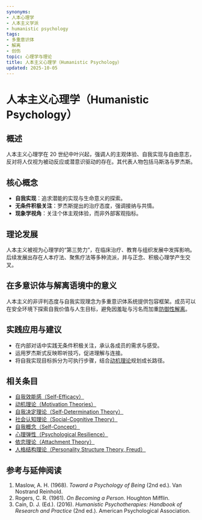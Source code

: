 ```yaml
---
synonyms:
- 人本心理学
- 人本主义学派
- humanistic psychology
tags:
- 多重意识体
- 解离
- 创伤
topic: 心理学与理论
title: 人本主义心理学（Humanistic Psychology）
updated: 2025-10-05
---
```


# 人本主义心理学（Humanistic Psychology）

## 概述

人本主义心理学在 20 世纪中叶兴起，强调人的主观体验、自我实现与自由意志，反对将人仅视为被动反应或潜意识驱动的存在。其代表人物包括马斯洛与罗杰斯。

## 核心概念

- **自我实现**：追求潜能的实现与生命意义的探索。
- **无条件积极关注**：罗杰斯提出的治疗态度，强调接纳与共情。
- **现象学视角**：关注个体主观体验，而非外部客观指标。

## 理论发展

人本主义被视为心理学的“第三势力”，在临床治疗、教育与组织发展中发挥影响。后续发展出存在人本疗法、聚焦疗法等多种流派，并与正念、积极心理学产生交叉。

## 在多意识体与解离语境中的意义

人本主义的非评判态度与自我实现理念为多重意识体系统提供包容框架。成员可以在安全环境下探索自我价值与人生目标，避免因羞耻与污名而加重[防御性解离](entries/Defensive-Dissociation.md)。

## 实践应用与建议

- 在内部对话中实践无条件积极关注，承认各成员的需求与感受。
- 运用罗杰斯式反映聆听技巧，促进理解与连接。
- 将自我实现目标拆分为可执行步骤，结合[动机理论](entries/Motivation-Theories.md)规划成长路径。

## 相关条目

- [自我效能感（Self-Efficacy）](/entries/Self-Efficacy.md)
- [动机理论（Motivation Theories）](/entries/Motivation-Theories.md)
- [自我决定理论（Self-Determination Theory）](/entries/Self-Determination-Theory.md)
- [社会认知理论（Social-Cognitive Theory）](/entries/Social-Cognitive-Theory.md)
- [自我概念（Self-Concept）](/entries/Self-Concept.md)
- [心理弹性（Psychological Resilience）](/entries/Psychological-Resilience.md)
- [依恋理论（Attachment Theory）](/entries/Attachment-Theory.md)
- [人格结构理论（Personality Structure Theory, Freud）](/entries/Personality-Structure-Theory.md)

## 参考与延伸阅读

1. Maslow, A. H. (1968). *Toward a Psychology of Being* (2nd ed.). Van Nostrand Reinhold.
2. Rogers, C. R. (1961). *On Becoming a Person*. Houghton Mifflin.
3. Cain, D. J. (Ed.). (2016). *Humanistic Psychotherapies: Handbook of Research and Practice* (2nd ed.). American Psychological Association.
